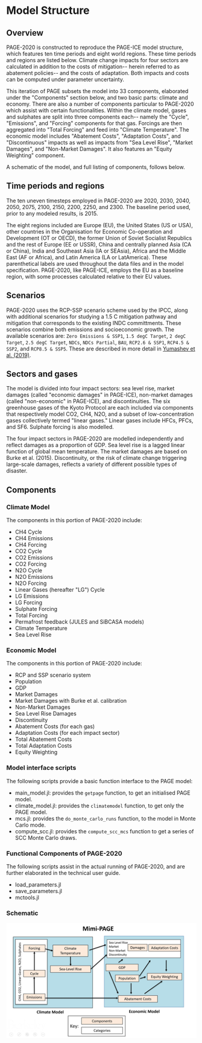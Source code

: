 # Model Structure

## Overview

PAGE-2020 is constructed to reproduce the PAGE-ICE model structure,
which features ten time periods and eight world regions. These time
periods and regions are listed below. Climate change impacts for four
sectors are calculated in addition to the costs of mitigation-- herein
referred to as abatement policies-- and the costs of adaptation. Both
impacts and costs can be computed under parameter uncertainty.

This iteration of PAGE subsets the model into 33 components,
elaborated under the "Components" section below, and two basic parts:
climate and economy. There are also a number of components particular
to PAGE-2020 which assist with certain functionalities. Within the
climate model, gases and sulphates are split into three components
each-- namely the "Cycle", "Emissions", and "Forcing" components for
that gas. Forcings are then aggregated into "Total Forcing" and feed
into "Climate Temperature". The economic model includes "Abatement
Costs", "Adaptation Costs", and "Discontinuous" impacts as well as impacts from "Sea Level Rise", "Market Damages", and "Non-Market Damages". It also features an "Equity Weighting" component.

A schematic of the model, and full listing of components, follows below.

## Time periods and regions

The ten uneven timesteps employed in PAGE-2020 are 2020, 2030, 2040,
2050, 2075, 2100, 2150, 2200, 2250, and 2300. The baseline period used, prior to any modeled results, is 2015.

The eight regions included are Europe (EU), the United States (US or USA),
other countries in the Organisation for Economic Co-operation and
Development (OT or OECD), the former Union of Soviet Socialist Republics and
the rest of Europe (EE or USSR), China and centrally planned Asia (CA
or China), India
and Southeast Asia (IA or SEAsia), Africa and the Middle East (AF or Africa), and Latin
America (LA or LatAmerica).  These parenthetical labels are used throughout the data
files and in the model specification.  PAGE-2020, like PAGE-ICE, employs
the EU as a baseline region, with some processes calculated relative
to their EU values.

## Scenarios

PAGE-2020 uses the RCP-SSP scenario scheme used by the IPCC, along
with additional scenarios for studying a 1.5 C mitigation pathway and
mitigation that corresponds to the existing INDC committments. These
scenarios combine both emissions and socioeconomic growth. The
available scenarios are: `Zero Emissions & SSP1`, `1.5 degC Target`,
`2 degC Target`, `2.5 degC Target`, `NDCs`, `NDCs Partial`, `BAU`,
`RCP2.6 & SSP1`, `RCP4.5 & SSP2`, and `RCP8.5 & SSP5`. These are
described in more detail
in
[Yumashev et al. (2019)](https://www.nature.com/articles/s41467-019-09863-x#Sec14).

## Sectors and gases

The model is divided into four impact sectors: sea level rise, market
damages (called "economic damages" in PAGE-ICE), non-market damages (called "non-economic" in PAGE-ICE), and discontinuities. The six greenhouse gases of the Kyoto Protocol are each included via components that respectively model CO2, CH4, N2O, and a subset of low-concentration gases collectively termed "linear gases." Linear gases include HFCs, PFCs, and SF6. Sulphate forcing is also modelled.

The four impact sectors in PAGE-2020 are modelled independently and
reflect damages as a proportion of GDP. Sea level rise is a lagged
linear function of global mean temperature. The market damages are
based on Burke et al. (2015). Discontinuity, or the risk of climate
change triggering large-scale damages, reflects a variety of different
possible types of disaster.

## Components

### Climate Model

The components in this portion of PAGE-2020 include:
- CH4 Cycle
- CH4 Emissions
- CH4 Forcing
- CO2 Cycle
- CO2 Emissions
- CO2 Forcing
- N2O Cycle
- N2O Emissions
- N2O Forcing
- Linear Gases (hereafter "LG") Cycle
- LG Emissions
- LG Forcing
- Sulphate Forcing
- Total Forcing
- Permafrost feedback (JULES and SiBCASA models)
- Climate Temperature
- Sea Level Rise

### Economic Model

The components in this portion of PAGE-2020 include:
- RCP and SSP scenario system
- Population
- GDP
- Market Damages
- Market Damages with Burke et al. calibration
- Non-Market Damages
- Sea Level Rise Damages
- Discontinuity
- Abatement Costs (for each gas)
- Adaptation Costs (for each impact sector)
- Total Abatement Costs
- Total Adaptation Costs
- Equity Weighting

### Model interface scripts

The following scripts provide a basic function interface to the PAGE
model:
- main_model.jl: provides the `getpage` function, to get an
  initialised PAGE model.
- climate_model.jl: provides the `climatemodel` function, to get only the
  PAGE model.
- mcs.jl: provides the `do_monte_carlo_runs` function, to the model in
  Monte Carlo mode.
- compute_scc.jl: provides the `compute_scc_mcs` function to get a
  series of SCC Monte Carlo draws.

### Functional Components of PAGE-2020

The following scripts assist in the actual running of PAGE-2020, and
are further elaborated in the technical user guide.

- load_parameters.jl
- save_parameters.jl
- mctools.jl

### Schematic

![page-image](assets/PAGE-image.jpg)
